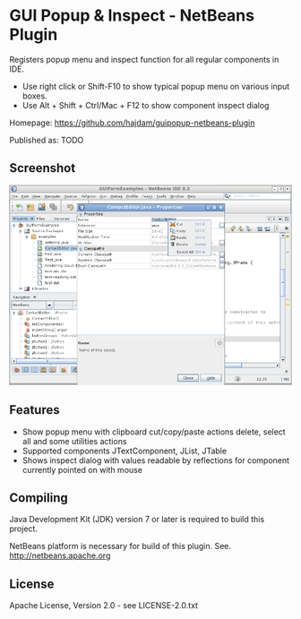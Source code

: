 GUI Popup & Inspect - NetBeans Plugin
=====================================

Registers popup menu and inspect function for all regular components in IDE.

  - Use right click or Shift-F10 to show typical popup menu on various input boxes.
  - Use Alt + Shift + Ctrl/Mac + F12 to show component inspect dialog

Homepage: https://github.com/hajdam/guipopup-netbeans-plugin  

Published as: TODO  

Screenshot
----------

![Plugin Screenshot](images/screenshot.png?raw=true)

Features
--------

 - Show popup menu with clipboard cut/copy/paste actions delete, select all and some utilities actions
 - Supported components JTextComponent, JList, JTable
 - Shows inspect dialog with values readable by reflections for component currently pointed on with mouse

Compiling
---------

Java Development Kit (JDK) version 7 or later is required to build this project.

NetBeans platform is necessary for build of this plugin. See. http://netbeans.apache.org  

License
-------

Apache License, Version 2.0 - see LICENSE-2.0.txt

